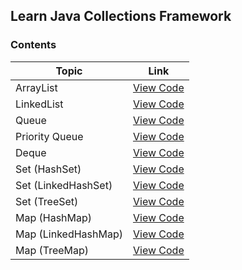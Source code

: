 ## Learn Java Collections Framework



### Contents


|         Topic          |                                   Link                                                                              |
|          ---           |                                   :---:                                                                             |
| ArrayList              | [View Code](https://github.com/tridibsamanta/Learn-Java-Collections-Framework/blob/main/ArrayList_Learn.java)       |
| LinkedList             | [View Code](https://github.com/tridibsamanta/Learn-Java-Collections-Framework/blob/main/LinkedList_Learn.java)      |
| Queue                  | [View Code](https://github.com/tridibsamanta/Learn-Java-Collections-Framework/blob/main/Queue_Learn.java)           |
| Priority Queue         | [View Code](https://github.com/tridibsamanta/Learn-Java-Collections-Framework/blob/main/PriorityQueue_Learn.java)   |
| Deque                  | [View Code](https://github.com/tridibsamanta/Learn-Java-Collections-Framework/blob/main/Deque_Learn.java)           |
| Set (HashSet)          | [View Code](https://github.com/tridibsamanta/Learn-Java-Collections-Framework/blob/main/HashSet_Learn.java)         |
| Set (LinkedHashSet)    | [View Code](https://github.com/tridibsamanta/Learn-Java-Collections-Framework/blob/main/LinkedHashSet_Learn.java)   |
| Set (TreeSet)          | [View Code](https://github.com/tridibsamanta/Learn-Java-Collections-Framework/blob/main/TreeSet_Learn.java)         |
| Map (HashMap)          | [View Code](https://github.com/tridibsamanta/Learn-Java-Collections-Framework/blob/main/HashMap_Learn.java)         |
| Map (LinkedHashMap)    | [View Code](https://github.com/tridibsamanta/Learn-Java-Collections-Framework/blob/main/LinkedHashMap_Learn.java)   |
| Map (TreeMap)          | [View Code](https://github.com/tridibsamanta/Learn-Java-Collections-Framework/blob/main/TreeMap_Learn.java)         |

